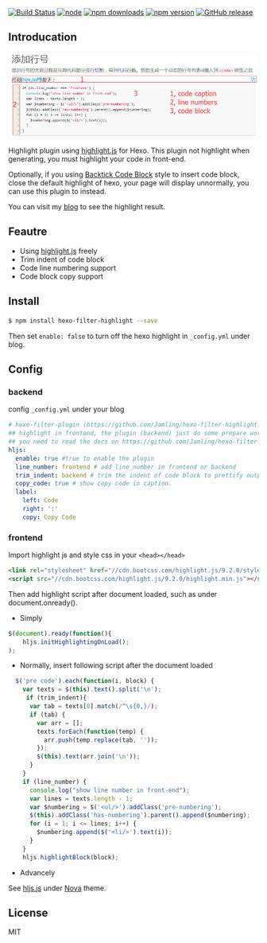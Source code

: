 [![Build Status](https://travis-ci.org/Jamling/hexo-filter-highlight.svg?branch=master)](https://travis-ci.org/Jamling/hexo-filter-highlight)
[![node](https://img.shields.io/node/v/hexo-filter-highlight.svg)](https://www.npmjs.com/package/hexo-filter-highlight)
[![npm downloads](https://img.shields.io/npm/dt/hexo-filter-highlight.svg)](https://www.npmjs.com/package/hexo-filter-highlight)
[![npm version](https://img.shields.io/npm/v/hexo-filter-highlight.svg)](https://www.npmjs.com/package/hexo-filter-highlight)
[![GitHub release](https://img.shields.io/github/release/jamling/hexo-filter-highlight.svg)](https://github.com/Jamling/hexo-filter-highlight/releases/latest)

## Introducation

![screenshot](https://github.com/Jamling/hexo-filter-highlight/blob/master/screenshot.png)

Highlight plugin using [highlight.js] for Hexo. This plugin not highlight when generating, you must highlight your code in front-end.

Optionally, if you using [Backtick Code Block](https://hexo.io/docs/tag-plugins.html#Backtick-Code-Block) style to insert code block, close the default highlight of hexo, your page will display unnormally, you can use this plugin to instead.

You can visit my [blog](http://www.ieclipse.cn/2016/08/10/Web/hexo-filter-highlight/) to see the highlight result.

## Feautre

- Using [highlight.js] freely
- Trim indent of code block
- Code line numbering support
- Code block copy support

## Install 

``` bash
$ npm install hexo-filter-highlight --save
```

Then set `enable: false` to turn off the hexo highlight in `_config.yml` under blog.

## Config

### backend
config `_config.yml` under your blog

``` yaml
# hexo-filter-plugin (https://github.com/Jamling/hexo-filter-highlight) config 
## highlight in frontend, the plugin (backend) just do some prepare work.
## you need to read the docs on https://github.com/Jamling/hexo-filter-highlight to getting start
hljs:
  enable: true #true to enable the plugin
  line_number: frontend # add line_number in frontend or backend
  trim_indent: backend # trim the indent of code block to prettify output. backend or front-end (recommend)
  copy_code: true # show copy code in caption.
  label:
    left: Code
    right: ':'
    copy: Copy Code
```

### frontend

Import highlight js and style css  in your `<head></head>`

``` html
<link rel="stylesheet" href="//cdn.bootcss.com/highlight.js/9.2.0/styles/github.min.css">
<script src="//cdn.bootcss.com/highlight.js/9.2.0/highlight.min.js"></script>
```

Then add highlight script after document loaded, such as under document.onready().

- Simply

```js
$(document).ready(function(){
    hljs.initHighlightingOnLoad();
);
```

- Normally, insert following script after the document loaded

```js
  $('pre code').each(function(i, block) {
    var texts = $(this).text().split('\n');
     if (trim_indent){
      var tab = texts[0].match(/^\s{0,}/);
      if (tab) {
        var arr = [];
        texts.forEach(function(temp) {
          arr.push(temp.replace(tab, ''));
        });
        $(this).text(arr.join('\n'));
      }
    }
    if (line_number) {
      console.log("show line number in front-end");
      var lines = texts.length - 1;
      var $numbering = $('<ul/>').addClass('pre-numbering');
      $(this).addClass('has-numbering').parent().append($numbering);
      for (i = 1; i <= lines; i++) {
        $numbering.append($('<li/>').text(i));
      }
    }
    hljs.highlightBlock(block);
```

- Advancely

See [hljs.js] under [Nova] theme.

## License

MIT

[Hexo]: http://hexo.io/
[highlight.js]: https://highlightjs.org/
[Nova]: https://github.com/Jamling/hexo-theme-nova/
[hljs.js]: https://github.com/Jamling/hexo-theme-nova/blob/master/source/js/hljs.js
